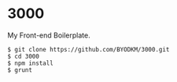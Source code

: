 # 3000

My Front-end Boilerplate.

```
$ git clone https://github.com/BYODKM/3000.git
$ cd 3000
$ npm install
$ grunt
```
